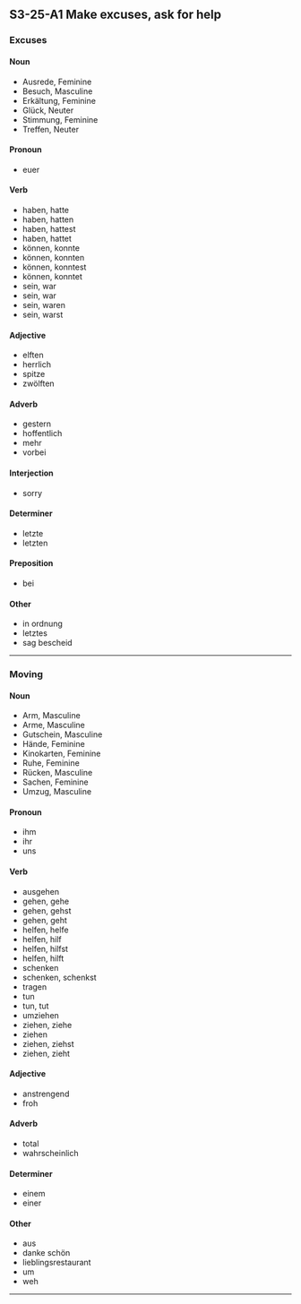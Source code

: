 ## S3-25-A1 Make excuses, ask for help
### Excuses
#### Noun
- Ausrede, Feminine
- Besuch, Masculine
- Erkältung, Feminine
- Glück, Neuter
- Stimmung, Feminine
- Treffen, Neuter
#### Pronoun
- euer
#### Verb
- haben, hatte
- haben, hatten
- haben, hattest
- haben, hattet
- können, konnte
- können, konnten
- können, konntest
- können, konntet
- sein, war
- sein, war
- sein, waren
- sein, warst
#### Adjective
- elften
- herrlich
- spitze
- zwölften
#### Adverb
- gestern
- hoffentlich
- mehr
- vorbei
#### Interjection
- sorry
#### Determiner
- letzte
- letzten
#### Preposition
- bei
#### Other
- in ordnung
- letztes
- sag bescheid
---
### Moving
#### Noun
- Arm, Masculine
- Arme, Masculine
- Gutschein, Masculine
- Hände, Feminine
- Kinokarten, Feminine
- Ruhe, Feminine
- Rücken, Masculine
- Sachen, Feminine
- Umzug, Masculine
#### Pronoun
- ihm
- ihr
- uns
#### Verb
- ausgehen
- gehen, gehe
- gehen, gehst
- gehen, geht
- helfen, helfe
- helfen, hilf
- helfen, hilfst
- helfen, hilft
- schenken
- schenken, schenkst
- tragen
- tun
- tun, tut
- umziehen
- ziehen, ziehe
- ziehen
- ziehen, ziehst
- ziehen, zieht
#### Adjective
- anstrengend
- froh
#### Adverb
- total
- wahrscheinlich
#### Determiner
- einem
- einer
#### Other
- aus
- danke schön
- lieblingsrestaurant
- um
- weh
---
